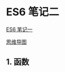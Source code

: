 # ES6 笔记二
[ES6 笔记一](https://github.com/ccforward/cc/issues/30)

[思维导图](http://naotu.baidu.com/file/e12e2639ddc6580a75f9942556d35ffb)

## 1. 函数
